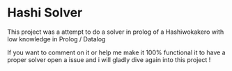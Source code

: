 # Hashi Solver    

This project was a attempt to do a solver in prolog of a Hashiwokakero with low knowledge in Prolog / Datalog


If you want to comment on it or help me make it 100% functional it to have a proper solver open a issue and i will gladly dive again into this project ! 
